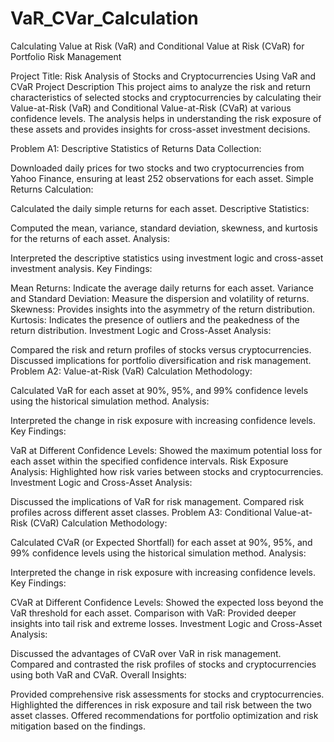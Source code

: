 # VaR_CVar_Calculation
Calculating Value at Risk (VaR) and Conditional Value at Risk (CVaR) for Portfolio Risk Management


Project Title: Risk Analysis of Stocks and Cryptocurrencies Using VaR and CVaR
Project Description
This project aims to analyze the risk and return characteristics of selected stocks and cryptocurrencies by calculating their Value-at-Risk (VaR) and Conditional Value-at-Risk (CVaR) at various confidence levels. The analysis helps in understanding the risk exposure of these assets and provides insights for cross-asset investment decisions.

Problem A1: Descriptive Statistics of Returns
Data Collection:

Downloaded daily prices for two stocks and two cryptocurrencies from Yahoo Finance, ensuring at least 252 observations for each asset.
Simple Returns Calculation:

Calculated the daily simple returns for each asset.
Descriptive Statistics:

Computed the mean, variance, standard deviation, skewness, and kurtosis for the returns of each asset.
Analysis:

Interpreted the descriptive statistics using investment logic and cross-asset investment analysis.
Key Findings:

Mean Returns: Indicate the average daily returns for each asset.
Variance and Standard Deviation: Measure the dispersion and volatility of returns.
Skewness: Provides insights into the asymmetry of the return distribution.
Kurtosis: Indicates the presence of outliers and the peakedness of the return distribution.
Investment Logic and Cross-Asset Analysis:

Compared the risk and return profiles of stocks versus cryptocurrencies.
Discussed implications for portfolio diversification and risk management.
Problem A2: Value-at-Risk (VaR) Calculation
Methodology:

Calculated VaR for each asset at 90%, 95%, and 99% confidence levels using the historical simulation method.
Analysis:

Interpreted the change in risk exposure with increasing confidence levels.
Key Findings:

VaR at Different Confidence Levels: Showed the maximum potential loss for each asset within the specified confidence intervals.
Risk Exposure Analysis: Highlighted how risk varies between stocks and cryptocurrencies.
Investment Logic and Cross-Asset Analysis:

Discussed the implications of VaR for risk management.
Compared risk profiles across different asset classes.
Problem A3: Conditional Value-at-Risk (CVaR) Calculation
Methodology:

Calculated CVaR (or Expected Shortfall) for each asset at 90%, 95%, and 99% confidence levels using the historical simulation method.
Analysis:

Interpreted the change in risk exposure with increasing confidence levels.
Key Findings:

CVaR at Different Confidence Levels: Showed the expected loss beyond the VaR threshold for each asset.
Comparison with VaR: Provided deeper insights into tail risk and extreme losses.
Investment Logic and Cross-Asset Analysis:

Discussed the advantages of CVaR over VaR in risk management.
Compared and contrasted the risk profiles of stocks and cryptocurrencies using both VaR and CVaR.
Overall Insights:

Provided comprehensive risk assessments for stocks and cryptocurrencies.
Highlighted the differences in risk exposure and tail risk between the two asset classes.
Offered recommendations for portfolio optimization and risk mitigation based on the findings.
